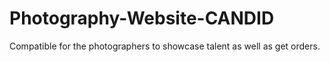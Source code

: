 # Photography-Website-CANDID
Compatible for the photographers to showcase talent as well as get orders.

